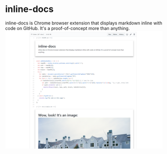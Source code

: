 # inline-docs
inline-docs is Chrome browser extension that displays markdown inline with code on GitHub. It's a proof-of-concept more than anything.
![foster city, ca](docs/img/screenshot.png)
